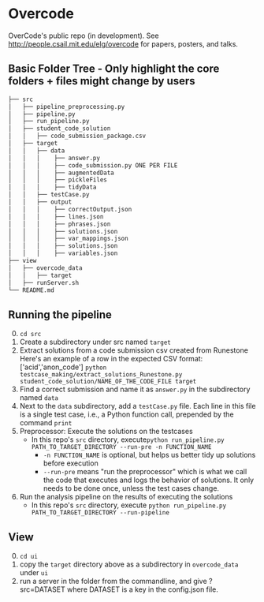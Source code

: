 # Overcode
OverCode's public repo (in development). See http://people.csail.mit.edu/elg/overcode for papers, posters, and talks.

## Basic Folder Tree - Only highlight the core folders + files might change by users
```bash
├── src
│   ├── pipeline_preprocessing.py
│   ├── pipeline.py
│   ├── run_pipeline.py
│   ├── student_code_solution
│   │   ├── code_submission_package.csv
│   ├── target
│   │   ├── data
│   │   │    ├── answer.py
│   │   │    ├── code_submission.py ONE PER FILE
│   │   │    ├── augmentedData
│   │   │    ├── pickleFiles
│   │   │    ├── tidyData
│   │   ├── testCase.py
│   │   ├── output
│   │   │    ├── correctOutput.json
│   │   │    ├── lines.json
│   │   │    ├── phrases.json
│   │   │    ├── solutions.json
│   │   │    ├── var_mappings.json
│   │   │    ├── solutions.json
│   │   │    ├── variables.json
├── view
│   ├── overcode_data
│   │   ├── target
│   ├── runServer.sh
└── README.md
```


## Running the pipeline
0. ```cd src```
1. Create a subdirectory under src named `target`
2. Extract solutions from a code submission csv created from Runestone
Here's an example of a row in the expected CSV format: ['acid','anon_code']
```python testcase_making/extract_solutions_Runestone.py student_code_solution/NAME_OF_THE_CODE_FILE target```
3. Find a correct submission and name it as `answer.py` in the subdirectory named `data`
4. Next to the `data` subdirectory, add a `testCase.py` file. Each line in this file is a single test case, i.e., a Python function call, prepended by the command `print`
5. Preprocessor: Execute the solutions on the testcases
    * In this repo's `src` directory, execute```python run_pipeline.py PATH_TO_TARGET_DIRECTORY --run-pre -n FUNCTION_NAME```
       * `-n FUNCTION_NAME` is optional, but helps us better tidy up solutions before execution
       * `--run-pre` means "run the preprocessor" which is what we call the code that executes and logs the behavior of solutions. It only needs to be done once, unless the test cases change.
6. Run the analysis pipeline on the results of executing the solutions
    * In this repo's `src` directory, execute ```python run_pipeline.py PATH_TO_TARGET_DIRECTORY --run-pipeline```

## View
0. ```cd ui```
1. copy the `target` directory above as a subdirectory in `overcode_data` under `ui`
2. run a server in the folder from the commandline, and give ?src=DATASET where DATASET is a key in the config.json file.
